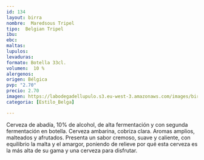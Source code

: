 ```yaml
---
id: 134
layout: birra
nombre:  Maredsous Tripel
tipo:  Belgian Tripel
ibu: 
ebc:
maltas: 
lupulos: 
levaduras: 
formato: Botella 33cl.
volumen:  10 %
alergenos: 
origen: Bélgica
pvp: "2.70"
precio: 2.70
imagen: https://labodegadellupulo.s3.eu-west-3.amazonaws.com/images/birras/maredsoustripel.jpg
categoria: [Estilo_Belga]

---
```

Cerveza de abadía, 10% de alcohol, de alta fermentación y con segunda fermentación en botella.
Cerveza ambarina, cobriza clara. Aromas amplios, malteados y afrutados.
Presenta un sabor cremoso, suave y caliente, con equilibrio la malta y el amargor, poniendo de relieve por qué esta cerveza es la más alta de su gama y una cerveza para disfrutar.




















